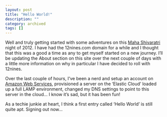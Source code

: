 ```yaml
---
layout: post
title: "Hello World!"
description: ""
category: archived
tags: []
---
```


Well and truly getting started with some adventures on this [Maha Shivaratri](http://en.wikipedia.org/wiki/Maha_Shivaratri) night of 2012. I have had the 12nines.com domain for a while and I thought that this was a good a time as any to get myself started on a new journey. I’ll be updating the About section on this site over the next couple of days with a little more information on why in particular I have decided to roll with 12nines.

Over the last couple of hours, I’ve been a nerd and setup an account on [Amazon Web Services](http://aws.amazon.com/), provisioned a server on the ‘Elastic Cloud’ loaded up a full LAMP environment, changed my DNS settings to point to this server in the cloud… I know it’s sad, but it has been fun!

As a techie junkie at heart, I think a first entry called ‘Hello World’ is still quite apt. Signing out now…

